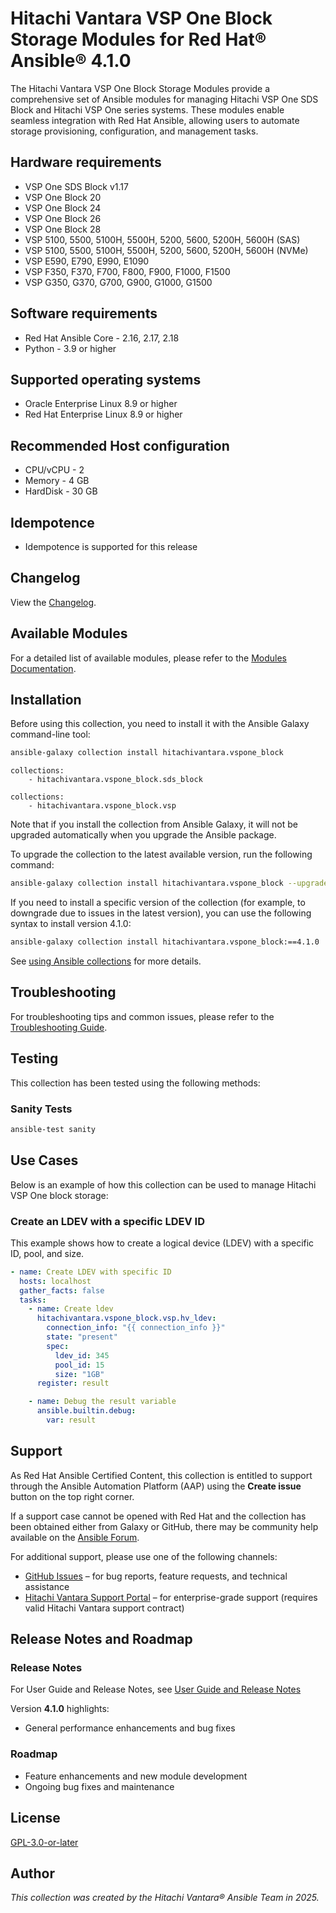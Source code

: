# Hitachi Vantara VSP One Block Storage Modules for Red Hat® Ansible® 4.1.0

The Hitachi Vantara VSP One Block Storage Modules provide a comprehensive set of Ansible modules for managing Hitachi VSP One SDS Block and Hitachi VSP One series systems. These modules enable seamless integration with Red Hat Ansible, allowing users to automate storage provisioning, configuration, and management tasks.

## Hardware requirements

- VSP One SDS Block v1.17
- VSP One Block 20
- VSP One Block 24
- VSP One Block 26
- VSP One Block 28
- VSP 5100, 5500, 5100H, 5500H, 5200, 5600, 5200H, 5600H (SAS)
- VSP 5100, 5500, 5100H, 5500H, 5200, 5600, 5200H, 5600H (NVMe)
- VSP E590, E790, E990, E1090
- VSP F350, F370, F700, F800, F900, F1000, F1500
- VSP G350, G370, G700, G900, G1000, G1500

## Software requirements

- Red Hat Ansible Core - 2.16, 2.17, 2.18
- Python - 3.9 or higher

## Supported operating systems

- Oracle Enterprise Linux 8.9 or higher
- Red Hat Enterprise Linux 8.9 or higher

## Recommended Host configuration

- CPU/vCPU - 2
- Memory - 4 GB
- HardDisk - 30 GB

## Idempotence

- Idempotence is supported for this release

## Changelog

View the [Changelog](https://github.com/hitachi-vantara/vspone-block-ansible/blob/main/CHANGELOG.rst).

## Available Modules

For a detailed list of available modules, please refer to the [Modules Documentation](https://github.com/hitachi-vantara/vspone-block-ansible/blob/main/docs/MODULES.md).

## Installation

Before using this collection, you need to install it with the Ansible Galaxy command-line tool:

```bash
ansible-galaxy collection install hitachivantara.vspone_block
```

```text
collections:
    - hitachivantara.vspone_block.sds_block
```

```text
collections:
    - hitachivantara.vspone_block.vsp
```

Note that if you install the collection from Ansible Galaxy, it will not be upgraded automatically when you upgrade the Ansible package.

To upgrade the collection to the latest available version, run the following command:

```bash
ansible-galaxy collection install hitachivantara.vspone_block --upgrade
```

If you need to install a specific version of the collection (for example, to downgrade due to issues in the latest version), you can use the following syntax to install version 4.1.0:

```bash
ansible-galaxy collection install hitachivantara.vspone_block:==4.1.0
```

See [using Ansible collections](https://docs.ansible.com/ansible/devel/user_guide/collections_using.html) for more details.

## Troubleshooting

For troubleshooting tips and common issues, please refer to the [Troubleshooting Guide](https://github.com/hitachi-vantara/vspone-block-ansible/blob/main/docs/TROUBLESHOOTING.md).

## Testing

This collection has been tested using the following methods:

### Sanity Tests

```bash
ansible-test sanity
```

## Use Cases

Below is an example of how this collection can be used to manage Hitachi VSP One block storage:

### Create an LDEV with a specific LDEV ID

This example shows how to create a logical device (LDEV) with a specific ID, pool, and size.

```yaml
- name: Create LDEV with specific ID
  hosts: localhost
  gather_facts: false
  tasks:
    - name: Create ldev
      hitachivantara.vspone_block.vsp.hv_ldev:
        connection_info: "{{ connection_info }}"
        state: "present"
        spec:
          ldev_id: 345
          pool_id: 15
          size: "1GB"
      register: result

    - name: Debug the result variable
      ansible.builtin.debug:
        var: result
```

## Support

As Red Hat Ansible Certified Content, this collection is entitled to support through the Ansible Automation Platform (AAP) using the **Create issue** button on the top right corner.

If a support case cannot be opened with Red Hat and the collection has been obtained either from Galaxy or GitHub, there may be community help available on the [Ansible Forum](https://forum.ansible.com/).

For additional support, please use one of the following channels:

- [GitHub Issues](https://github.com/hitachi-vantara/vspone-block-ansible/issues) – for bug reports, feature requests, and technical assistance
- [Hitachi Vantara Support Portal](https://support.hitachivantara.com/) – for enterprise-grade support (requires valid Hitachi Vantara support contract)

## Release Notes and Roadmap

### Release Notes

For User Guide and Release Notes, see [User Guide and Release Notes](https://docs.hitachivantara.com/search/all?query=ansible&value-filters=Option~%2522Red+Hat%2522*Product_custom~%2522Adapters+and+Drivers%2522&content-lang=en-US)

Version **4.1.0** highlights:

- General performance enhancements and bug fixes

### Roadmap

- Feature enhancements and new module development
- Ongoing bug fixes and maintenance

## License

[GPL-3.0-or-later](https://www.gnu.org/licenses/gpl-3.0.en.html)

## Author

*This collection was created by the Hitachi Vantara® Ansible Team in 2025.*
